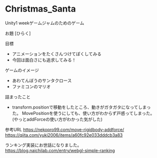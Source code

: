 # Christmas_Santa

Unity1 weekゲームジャムのためのゲーム

お題 [ひらく]

目標
 - アニメーションをたくさんつけてぽくしてみる 
 - 今回は面白さにも追求してみる！

ゲームのイメージ
 - あわてんぼうのサンタクロース
 - ファミコンのマリオ


 詰まったこと
 - transform.positionで移動をしたところ、動きがガタガタになってしまった。
    MovePositionを使うにしても、使い方がわからず戸惑ってしまった。(やっとaddForceの使い方がわかった気がした)


参考URL
https://nekopro99.com/move-rigidbody-addforce/
https://qiita.com/yuki2006/items/a60fc92e033dddcb3a83

ランキング実装にお世話になりました。
https://blog.naichilab.com/entry/webgl-simple-ranking